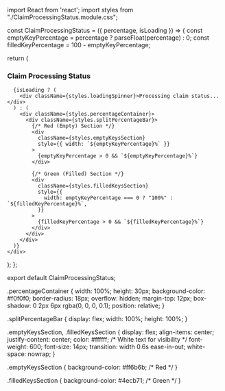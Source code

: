 import React from 'react';
import styles from "./ClaimProcessingStatus.module.css";

const ClaimProcessingStatus = ({ percentage, isLoading }) => {
  const emptyKeyPercentage = percentage ? parseFloat(percentage) : 0;
  const filledKeyPercentage = 100 - emptyKeyPercentage;

  return (
    <div>
      <h3 className={styles.percentHead}>Claim Processing Status</h3>

      {isLoading ? (
        <div className={styles.loadingSpinner}>Processing claim status...</div>
      ) : (
        <div className={styles.percentageContainer}>
          <div className={styles.splitPercentageBar}>
            {/* Red (Empty) Section */}
            <div
              className={styles.emptyKeysSection}
              style={{ width: `${emptyKeyPercentage}%` }}
            >
              {emptyKeyPercentage > 0 && `${emptyKeyPercentage}%`}
            </div>

            {/* Green (Filled) Section */}
            <div
              className={styles.filledKeysSection}
              style={{
                width: emptyKeyPercentage === 0 ? "100%" : `${filledKeyPercentage}%`,
              }}
            >
              {filledKeyPercentage > 0 && `${filledKeyPercentage}%`}
            </div>
          </div>
        </div>
      )}
    </div>
  );
};

export default ClaimProcessingStatus;




.percentageContainer {
  width: 100%;
  height: 30px;
  background-color: #f0f0f0;
  border-radius: 18px;
  overflow: hidden;
  margin-top: 12px;
  box-shadow: 0 2px 6px rgba(0, 0, 0, 0.1);
  position: relative;
}

.splitPercentageBar {
  display: flex;
  width: 100%;
  height: 100%;
}

.emptyKeysSection,
.filledKeysSection {
  display: flex;
  align-items: center;
  justify-content: center;
  color: #ffffff; /* White text for visibility */
  font-weight: 600;
  font-size: 14px;
  transition: width 0.6s ease-in-out;
  white-space: nowrap;
}

.emptyKeysSection {
  background-color: #ff6b6b; /* Red */
}

.filledKeysSection {
  background-color: #4ecb71; /* Green */
}
